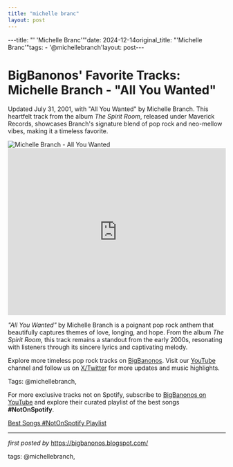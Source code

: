 ```yaml
---
title: "michelle branc"
layout: post
---
```

---title: "' 'Michelle Branc''"date: 2024-12-14original_title: "'Michelle Branc'"tags:  - '@michellebranch'layout: post---<!-- Post Title --><h1 >BigBanonos' Favorite Tracks: Michelle Branch - "All You Wanted"</h1> <!-- Introductory Text --><p >Updated July 31, 2001, with "All You Wanted" by Michelle Branch. This heartfelt track from the album <em>The Spirit Room</em>, released under Maverick Records, showcases Branch's signature blend of pop rock and neo-mellow vibes, making it a timeless favorite.</p> <!-- Featured Image --><div > <img src="https://i.ytimg.com/vi/Cbo2n2MzxxE/maxresdefault.jpg" alt="Michelle Branch - All You Wanted" /></div> <!-- YouTube Video Embed --><div > <iframe width="100%" height="385" src="https://www.youtube.com/embed/Cbo2n2MzxxE" title="Michelle Branch - All You Wanted (Official Music Video) | Warner Records" frameborder="0" allow="accelerometer; autoplay; clipboard-write; encrypted-media; gyroscope; picture-in-picture; web-share" referrerpolicy="strict-origin-when-cross-origin" allowfullscreen></iframe></div> <!-- Song Information --><div > <p><em>"All You Wanted"</em> by Michelle Branch is a poignant pop rock anthem that beautifully captures themes of love, longing, and hope. From the album <em>The Spirit Room</em>, this track remains a standout from the early 2000s, resonating with listeners through its sincere lyrics and captivating melody.</p></div> <!-- Footer Links --><div > <p>Explore more timeless pop rock tracks on <a href="https://bigbanonos.blogspot.com/" target="_blank">BigBanonos</a>. Visit our <a href="https://www.youtube.com/@BigBanonos" target="_blank">YouTube</a> channel and follow us on <a href="https://x.com/bigbanonos" target="_blank">X/Twitter</a> for more updates and music highlights.</p></div> <!-- Tags --><p >Tags: @michellebranch,</p><!--Subscribe and Playlist Links--><div>    <p>For more exclusive tracks not on Spotify, subscribe to <a href="https://www.youtube.com/@BigBanonos" target="_blank">BigBanonos on YouTube</a> and explore their curated playlist of the best songs <strong>#NotOnSpotify</strong>.</p>    <p><a href="https://www.youtube.com/playlist?list=PLtuNtuTatqI0kFahUCbtbfenC_ET5O_tr" target="_blank">Best Songs #NotOnSpotify Playlist<br /></a></p></div><hr /><p><em>first posted by</em> <a href="https://bigbanonos.blogspot.com/" rel="noopener" target="_new">https://bigbanonos.blogspot.com/</a></p><p>tags: @michellebranch,</p>